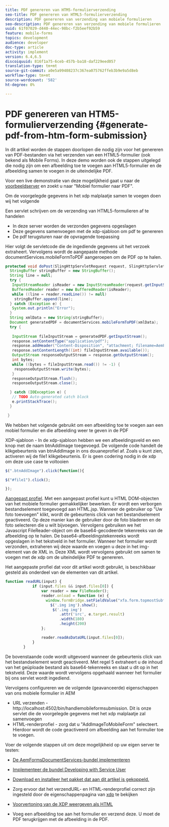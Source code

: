 ```yaml
---
title: PDF genereren van HTM5-formulierverzending
seo-title: PDF genereren van HTML5-formulierverzending
description: PDF genereren van verzending van mobiele formulieren
seo-description: PDF genereren van verzending van mobiele formulieren
uuid: 61f07029-d440-44ec-98bc-f2b5eef92b59
feature: mobile-forms
topics: development
audience: developer
doc-type: article
activity: implement
version: 6.4,6.5
discoiquuid: 816f1a75-6ceb-457b-ba18-daf229eed057
translation-type: tm+mt
source-git-commit: a0e5a99408237c367ea075762ffeb3b9e9a5d8eb
workflow-type: tm+mt
source-wordcount: '582'
ht-degree: 0%

---
```



# PDF genereren van HTM5-formulierverzending {#generate-pdf-from-htm-form-submission}

In dit artikel worden de stappen doorlopen die nodig zijn voor het genereren van PDF-bestanden via het verzenden van een HTML5-formulier (ook bekend als Mobile Forms). In deze demo worden ook de stappen uitgelegd die nodig zijn om een afbeelding toe te voegen aan HTML5-formulier en de afbeelding samen te voegen in de uiteindelijke PDF.

Voor een live demonstratie van deze mogelijkheid gaat u naar de [voorbeeldserver](https://forms.enablementadobe.com/content/samples/samples.html?query=0) en zoekt u naar &quot;Mobiel formulier naar PDF&quot;.

Om de voorgelegde gegevens in het xdp malplaatje samen te voegen doen wij het volgende

Een servlet schrijven om de verzending van HTML5-formulieren af te handelen

* In deze server worden de verzonden gegevens opgeslagen
* Deze gegevens samenvoegen met de xdp-sjabloon om pdf te genereren
* De pdf terugsturen naar de opvragende toepassing

Hier volgt de servletcode die de ingediende gegevens uit het verzoek extraheert. Vervolgens wordt de aangepaste methode documentServices.mobileFormToPDF aangeroepen om de PDF op te halen.

```java
protected void doPost(SlingHttpServletRequest request, SlingHttpServletResponse response) {
  StringBuffer stringBuffer = new StringBuffer();
  String line = null;
  try {
   InputStreamReader isReader = new InputStreamReader(request.getInputStream(), "UTF-8");
   BufferedReader reader = new BufferedReader(isReader);
   while ((line = reader.readLine()) != null)
    stringBuffer.append(line);
  } catch (Exception e) {
   System.out.println("Error");
  }
  String xmlData = new String(stringBuffer);
  Document generatedPDF = documentServices.mobileFormToPDF(xmlData);
  try {
   
   InputStream fileInputStream = generatedPDF.getInputStream();
   response.setContentType("application/pdf");
   response.addHeader("Content-Disposition", "attachment; filename=AemFormsRocks.pdf");
   response.setContentLength((int) fileInputStream.available());
   OutputStream responseOutputStream = response.getOutputStream();
   int bytes;
   while ((bytes = fileInputStream.read()) != -1) {
    responseOutputStream.write(bytes);
   }
   responseOutputStream.flush();
   responseOutputStream.close();

  } catch (IOException e) {
   // TODO Auto-generated catch block
   e.printStackTrace();
  }

 }
```

We hebben het volgende gebruikt om een afbeelding toe te voegen aan een mobiel formulier en die afbeelding weer te geven in de PDF

XDP-sjabloon - In de xdp-sjabloon hebben we een afbeeldingsveld en een knop met de naam btnAddImage toegevoegd. De volgende code handelt de klikgebeurtenis van btnAddImage in ons douaneprofiel af. Zoals u kunt zien, activeren wij de file1 klikgebeurtenis. Er is geen codering nodig in de xdp om deze use case te voltooien

```javascript
$(".btnAddImage").click(function(){

$("#file1").click();

});
```

[Aangepast profiel](https://helpx.adobe.com/livecycle/help/mobile-forms/creating-profile.html#CreatingCustomProfiles). Met een aangepast profiel kunt u HTML DOM-objecten van het mobiele formulier gemakkelijker bewerken. Er wordt een verborgen bestandselement toegevoegd aan HTML.jsp. Wanneer de gebruiker op &quot;Uw foto toevoegen&quot; klikt, wordt de gebeurtenis click van het bestandselement geactiveerd. Op deze manier kan de gebruiker door de foto bladeren en de foto selecteren die u wilt bijvoegen. Vervolgens gebruiken we het Javascript FileReader-object om de base64-gecodeerde tekenreeks van de afbeelding op te halen. De base64-afbeeldingstekenreeks wordt opgeslagen in het tekstveld in het formulier. Wanneer het formulier wordt verzonden, extraheren wij deze waarde en voegen u deze in het img-element van de XML in. Deze XML wordt vervolgens gebruikt om samen te voegen met de xdp om de uiteindelijke PDF te genereren.

Het aangepaste profiel dat voor dit artikel wordt gebruikt, is beschikbaar gesteld als onderdeel van de elementen van dit artikel.

```javascript
function readURL(input) {
            if (input.files && input.files[0]) {
                var reader = new FileReader();
                reader.onload = function (e) {
                  window.formBridge.setFieldValue("xfa.form.topmostSubform.Page1.base64image",reader.result);
                    $('.img img').show();
                     $('.img img')
                        .attr('src', e.target.result)
                        .width(180)
                        .height(200)
                };

                reader.readAsDataURL(input.files[0]);
            }
        }
```

De bovenstaande code wordt uitgevoerd wanneer de gebeurtenis click van het bestandselement wordt geactiveerd. Met regel 5 extraheert u de inhoud van het geüploade bestand als base64-tekenreeks en slaat u dit op in het tekstveld. Deze waarde wordt vervolgens opgehaald wanneer het formulier bij ons servlet wordt ingediend.

Vervolgens configureren we de volgende (geavanceerde) eigenschappen van ons mobiele formulier in AEM

* URL verzenden - http://localhost:4502/bin/handlemobileformsubmission. Dit is onze servlet die de voorgelegde gegevens met het xdp malplaatje zal samenvoegen
* HTML-renderprofiel - zorg dat u &quot;AddImageToMobileForm&quot; selecteert. Hierdoor wordt de code geactiveerd om afbeelding aan het formulier toe te voegen.

Voer de volgende stappen uit om deze mogelijkheid op uw eigen server te testen:

* [De AemFormsDocumentServices-bundel implementeren](/help/forms/assets/common-osgi-bundles/AEMFormsDocumentServices.core-1.0-SNAPSHOT.jar)

* [Implementeer de bundel Developing with Service User](/help/forms/assets/common-osgi-bundles/DevelopingWithServiceUser.jar)

* [Download en installeer het pakket dat aan dit artikel is gekoppeld.](assets/pdf-from-mobile-form-submission.zip)

* Zorg ervoor dat het verzendURL- en HTML-renderprofiel correct zijn ingesteld door de eigenschappenpagina van [xdp](http://localhost:4502/libs/fd/fm/gui/content/forms/formmetadataeditor.html/content/dam/formsanddocuments/schengen.xdp) te bekijken

* [Voorvertoning van de XDP weergeven als HTML](http://localhost:4502/content/dam/formsanddocuments/schengen.xdp/jcr:content)

* Voeg een afbeelding toe aan het formulier en verzend deze. U moet de PDF terugkrijgen met de afbeelding in de PDF.

